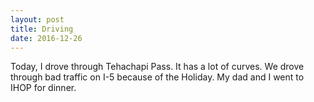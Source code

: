 ```yaml
---
layout: post
title: Driving
date: 2016-12-26
---
```


Today, I drove through Tehachapi Pass. It has a lot of curves. We drove through bad traffic on I-5 because of the Holiday. My dad and I went to IHOP for dinner. 
